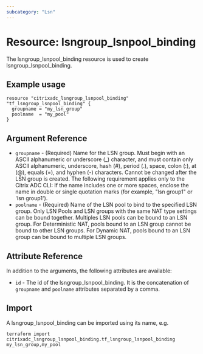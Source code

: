 ```yaml
---
subcategory: "Lsn"
---
```


# Resource: lsngroup_lsnpool_binding

The lsngroup_lsnpool_binding resource is used to create lsngroup_lsnpool_binding.


## Example usage

```hcl
resource "citrixadc_lsngroup_lsnpool_binding" "tf_lsngroup_lsnpool_binding" {
  groupname = "my_lsn_group"
  poolname  = "my_pool"
}
```


## Argument Reference

* `groupname` - (Required) Name for the LSN group. Must begin with an ASCII alphanumeric or underscore (_) character, and must contain only ASCII alphanumeric, underscore, hash (#), period (.), space, colon (:), at (@), equals (=), and hyphen (-) characters. Cannot be changed after the LSN group is created. The following requirement applies only to the Citrix ADC CLI: If the name includes one or more spaces, enclose the name in double or single quotation marks (for example, "lsn group1" or 'lsn group1').
* `poolname` - (Required) Name of the LSN pool to bind to the specified LSN group. Only LSN Pools and LSN groups with the same NAT type settings can be bound together. Multiples LSN pools can be bound to an LSN group.  For Deterministic NAT, pools bound to an LSN group cannot be bound to other LSN groups. For Dynamic NAT, pools bound to an LSN group can be bound to multiple LSN groups.


## Attribute Reference

In addition to the arguments, the following attributes are available:

* `id` - The id of the lsngroup_lsnpool_binding. It is the concatenation of `groupname` and `poolname` attributes separated by a comma.


## Import

A lsngroup_lsnpool_binding can be imported using its name, e.g.

```shell
terraform import citrixadc_lsngroup_lsnpool_binding.tf_lsngroup_lsnpool_binding my_lsn_group,my_pool
```
